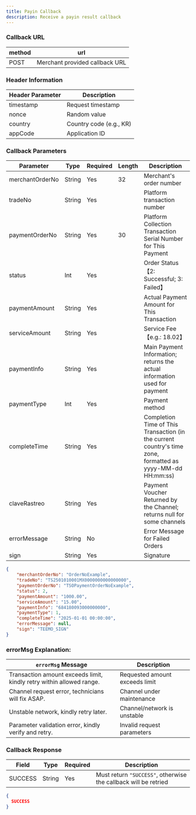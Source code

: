 ```yaml
---
title: Payin Callback
description: Receive a payin result callback
---
```


### Callback URL

| method | url                            |
| ------ | ------------------------------ |
| POST   | Merchant provided callback URL |

### Header Information

| Header Parameter | Description       |
| ---------------- |-------------------|
| timestamp        | Request timestamp |
| nonce            | Random value      |
| country          | Country code (e.g., KR)                |
| appCode          | Application ID    |

### Callback Parameters

| Parameter       | Type   | Required | Length | Description                                                                                |
| --------------- | ------ | -------- | ------ | ------------------------------------------------------------------------------------------ |
| merchantOrderNo | String | Yes      | 32     | Merchant's order number                                                                    |
| tradeNo         | String | Yes      |        | Platform transaction number                                                                |
| paymentOrderNo  | String | Yes      | 30     | Platform Collection Transaction Serial Number for This Payment                                 |
| status          | Int    | Yes      |        | Order Status 【2: Successful; 3: Failed】                                                                            |
| paymentAmount   | String | Yes      |        | Actual Payment Amount for This Transaction                                                                   |
| serviceAmount   | String | Yes      |        | Service Fee 【e.g.: 18.02】                                                                  |
| paymentInfo     | String | Yes      |        | Main Payment Information; returns the actual information used for payment                                          |
| paymentType     | Int    | Yes      |        | Payment method                                                                             |
| completeTime    | String | Yes      |        | Completion Time of This Transaction (in the current country's time zone, formatted as yyyy-MM-dd HH:mm:ss) |
| claveRastreo    | String | Yes      |        | Payment Voucher Returned by the Channel; returns null for some channels                                                  |
| errorMessage    | String | No       |        | Error Message for Failed Orders                                                   |
| sign            | String | Yes      |        | Signature                                                                                  |


```json title= callback example
{
    "merchantOrderNo": "OrderNoExample",
    "tradeNo": "TS2501010001MX0000000000000000",
    "paymentOrderNo": "TSOPaymentOrderNoExample",
    "status": 2,
    "paymentAmount": "1000.00", 
    "serviceAmount": "15.00",
    "paymentInfo": "684180093000000000",
    "paymentType": 1,
    "completeTime": "2025-01-01 00:00:00",
    "errorMessage": null,
    "sign": "TEEMO_SIGN"
}
```

### errorMsg Explanation:

| `errorMsg` Message                                                   | Description                    |
| -------------------------------------------------------------------- | ------------------------------ |
| Transaction amount exceeds limit, kindly retry within allowed range. | Requested amount exceeds limit |
| Channel request error, technicians will fix ASAP.                    | Channel under maintenance      |
| Unstable network, kindly retry later.                                | Channel/network is unstable    |
| Parameter validation error, kindly verify and retry.                 | Invalid request parameters     |



### Callback Response

| Field   | Type   | Required | Description                                                     |
| ------- | ------ | -------- | --------------------------------------------------------------- |
| SUCCESS | String | Yes      | Must return `"SUCCESS"`, otherwise the callback will be retried |

```json title= callback response
{
  SUCCESS
}
```


